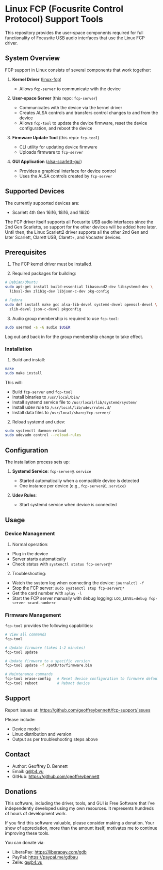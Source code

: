# Linux FCP (Focusrite Control Protocol) Support Tools

This repository provides the user-space components required for full
functionality of Focusrite USB audio interfaces that use the Linux FCP
driver.

## System Overview

FCP support in Linux consists of several components that work together:

1. **Kernel Driver** ([linux-fcp](https://github.com/geoffreybennett/linux-fcp))
   - Allows `fcp-server` to communicate with the device

2. **User-space Server** (this repo: `fcp-server`)
   - Communicates with the device via the kernel driver
   - Creates ALSA controls and transfers control changes to and from
     the device
   - Allows `fcp-tool` to update the device firmware, reset the device
     configuration, and reboot the device

3. **Firmware Update Tool** (this repo: `fcp-tool`)
   - CLI utility for updating device firmware
   - Uploads firmware to `fcp-server`

4. **GUI Application** ([alsa-scarlett-gui](https://github.com/geoffreybennett/alsa-scarlett-gui))
   - Provides a graphical interface for device control
   - Uses the ALSA controls created by `fcp-server`

## Supported Devices

The currently supported devices are:

- Scarlett 4th Gen 16i16, 18i16, and 18i20

The FCP driver itself supports all Focusrite USB audio interfaces
since the 2nd Gen Scarletts, so support for the other devices will be
added here later. Until then, the Linux Scarlett2 driver supports all
the other 2nd Gen and later Scarlett, Clarett USB, Clarett+, and
Vocaster devices.

## Prerequisites

1. The FCP kernel driver must be installed.

2. Required packages for building:

```bash
# Debian/Ubuntu
sudo apt-get install build-essential libasound2-dev libsystemd-dev \
  libssl-dev zlib1g-dev libjson-c-dev pkg-config

# Fedora
sudo dnf install make gcc alsa-lib-devel systemd-devel openssl-devel \
  zlib-devel json-c-devel pkgconfig
```

3. Audio group membership is required to use `fcp-tool`:

```bash
sudo usermod -a -G audio $USER
```

Log out and back in for the group membership change to take effect.

### Installation

1. Build and install:

```bash
make
sudo make install
```

This will:
- Build `fcp-server` and `fcp-tool`
- Install binaries to `/usr/local/bin/`
- Install systemd service file to `/usr/local/lib/systemd/system/`
- Install udev rule to `/usr/local/lib/udev/rules.d/`
- Install data files to `/usr/local/share/fcp-server/`

2. Reload systemd and udev:

```bash
sudo systemctl daemon-reload
sudo udevadm control --reload-rules
```

## Configuration

The installation process sets up:

1. **Systemd Service**: `fcp-server@.service`
   - Started automatically when a compatible device is detected
   - One instance per device (e.g., `fcp-server@1.service`)

2. **Udev Rules**:
   - Start systemd service when device is connected

## Usage

### Device Management

1. Normal operation:

  - Plug in the device
  - Server starts automatically
  - Check status with `systemctl status fcp-server@*`

2. Troubleshooting:

  - Watch the system log when connecting the device: `journalctl -f`
  - Stop the FCP server: `sudo systemctl stop fcp-server@*`
  - Get the card number with `aplay -l`
  - Start the FCP server manually with debug logging: `LOG_LEVEL=debug fcp-server <card-number>`

### Firmware Management

`fcp-tool` provides the following capabilities:

```bash
# View all commands
fcp-tool

# Update firmware (takes 1-2 minutes)
fcp-tool update

# Update firmware to a specific version
fcp-tool update -f /path/to/firmware.bin

# Maintenance commands
fcp-tool erase-config   # Reset device configuration to firmware defaults
fcp-tool reboot         # Reboot device
```

## Support

Report issues at: https://github.com/geoffreybennett/fcp-support/issues

Please include:

- Device model
- Linux distribution and version
- Output as per troubleshooting steps above

## Contact

- Author: Geoffrey D. Bennett
- Email: g@b4.vu
- GitHub: https://github.com/geoffreybennett

## Donations

This software, including the driver, tools, and GUI is Free Software
that I’ve independently developed using my own resources. It
represents hundreds of hours of development work.

If you find this software valuable, please consider making a donation.
Your show of appreciation, more than the amount itself, motivates me
to continue improving these tools.

You can donate via:

- LiberaPay: https://liberapay.com/gdb
- PayPal: https://paypal.me/gdbau
- Zelle: g@b4.vu

